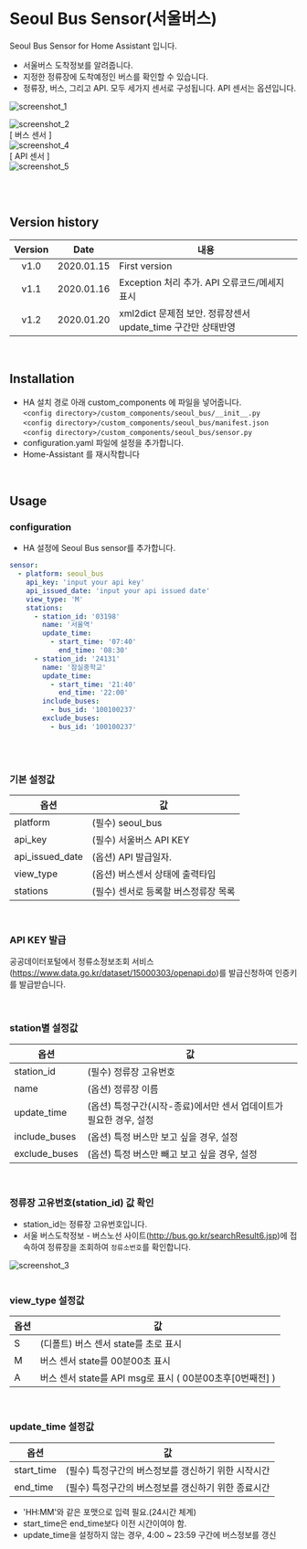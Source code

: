 # Seoul Bus Sensor(서울버스)
Seoul Bus Sensor for Home Assistant 입니다.<br>
- 서울버스 도착정보를 알려줍니다.
- 지정한 정류장에 도착예정인 버스를 확인할 수 있습니다.
- 정류장, 버스, 그리고 API. 모두 세가지 센서로 구성됩니다. API 센서는 옵션입니다.

![screenshot_1](https://github.com/miumida/seoul_bus/blob/master/image/Screenshot_1.png?raw=true)<br>

![screenshot_2](https://github.com/miumida/seoul_bus/blob/master/image/Screenshot_2.png?raw=true)<br>
[ 버스 센서 ]<br>
![screenshot_4](https://github.com/miumida/seoul_bus/blob/master/image/Screenshot_4.png?raw=true)<br>
[ API 센서 ]<br>
![screenshot_5](https://github.com/miumida/seoul_bus/blob/master/image/Screenshot_5.png?raw=true)<br>

<br><br>
## Version history
| Version | Date        | 내용              |
| :-----: | :---------: | ----------------------- |
| v1.0    | 2020.01.15  | First version  |
| v1.1    | 2020.01.16  | Exception 처리 추가. API 오류코드/메세지 표시  |
| v1.2    | 2020.01.20  | xml2dict 문제점 보안. 정류장센서 update_time 구간만 상태반영  |

<br>

## Installation
- HA 설치 경로 아래 custom_components 에 파일을 넣어줍니다.<br>
  `<config directory>/custom_components/seoul_bus/__init__.py`<br>
  `<config directory>/custom_components/seoul_bus/manifest.json`<br>
  `<config directory>/custom_components/seoul_bus/sensor.py`<br>
- configuration.yaml 파일에 설정을 추가합니다.<br>
- Home-Assistant 를 재시작합니다<br>

<br>

## Usage
### configuration
- HA 설정에 Seoul Bus sensor를 추가합니다.<br>
```yaml
sensor:
  - platform: seoul_bus
    api_key: 'input your api key'
    api_issued_date: 'input your api issued date'
    view_type: 'M'
    stations:
      - station_id: '03198'
        name: '서울역'
        update_time:
          - start_time: '07:40'
            end_time: '08:30'
      - station_id: '24131'
        name: '잠실중학교'
        update_time:
          - start_time: '21:40'
            end_time: '22:00'
        include_buses:
          - bus_id: '100100237'
        exclude_buses:
          - bus_id: '100100237'
```
<br><br>
### 기본 설정값

|옵션|값|
|--|--|
|platform| (필수) seoul_bus |
|api_key| (필수) 서울버스 API KEY |
|api_issued_date| (옵션) API 발급일자. |
|view_type | (옵션) 버스센서 상태에 출력타입 |
|stations| (필수) 센서로 등록할 버스정류장 목록 |

<br>

### API KEY 발급
공공데이터포털에서 정류소정보조회 서비스(https://www.data.go.kr/dataset/15000303/openapi.do)를 발급신청하여 인증키를 발급받습니다.

<br>

### station별 설정값

|옵션|값|
|--|--|
|station_id| (필수) 정류장 고유번호 |
|name| (옵션) 정류장 이름 |
|update_time| (옵션) 특정구간(시작-종료)에서만 센서 업데이트가 필요한 경우, 설정 |
|include_buses| (옵션) 특정 버스만 보고 싶을 경우, 설정 |
|exclude_buses| (옵션) 특정 버스만 빼고 보고 싶을 경우, 설정 |

<br>

### 정류장 고유번호(station_id) 값 확인
- station_id는 정류장 고유번호입니다.
- 서울 버스도착정보 - 버스노선 사이트(http://bus.go.kr/searchResult6.jsp)에 접속하여 정류장을 조회하여 ```정류소번호```를 확인합니다.

![screenshot_3](https://github.com/miumida/seoul_bus/blob/master/image/Screenshot_3.png?raw=true)<br>
<br>

### view_type 설정값

|옵션|값|
|--|--|
|S| (디폴트) 버스 센서 state를 초로 표시 |
|M| 버스 센서 state를 00분00초 표시 |
|A| 버스 센서 state를 API msg로 표시 ( 00분00초후[0번째전] )|

<br>

### update_time 설정값

|옵션|값|
|--|--|
|start_time| (필수) 특정구간의 버스정보를 갱신하기 위한 시작시간 |
|end_time| (필수) 특정구간의 버스정보를 갱신하기 위한 종료시간 |

- 'HH:MM'와 같은 포맷으로 입력 필요.(24시간 체계)
- start_time은 end_time보다 이전 시간이여야 함.
- update_time을 설정하지 않는 경우, 4:00 ~ 23:59 구간에 버스정보를 갱신
